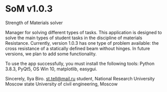 # SoM v1.0.3
Strength of Materials solver

Manager for solving different types of tasks.
This application is designed to solve the main types of student tasks in the discipline of materials Resistance. 
Currently, version 1.0.3 has one type of problem available: the cross resistance of a statically defined beam without hinges. 
In future versions, we plan to add some functionality. 

To use the app successfully, you must install the following tools: 
Python 3.8.3, PyQt5, OS Win 10, matplotlib, easygui. 

Sincerely, Ilya Biro. st.tell@mail.ru
student, National Research University Moscow state University of civil engineering, Moscow

